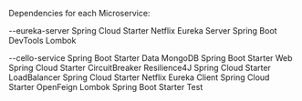 Dependencies for each Microservice: 

--eureka-server
Spring Cloud Starter Netflix Eureka Server
Spring Boot DevTools
Lombok

--cello-service
Spring Boot Starter Data MongoDB
Spring Boot Starter Web
Spring Cloud Starter CircuitBreaker Resilience4J
Spring Cloud Starter LoadBalancer
Spring Cloud Starter Netflix Eureka Client
Spring Cloud Starter OpenFeign
Lombok
Spring Boot Starter Test


